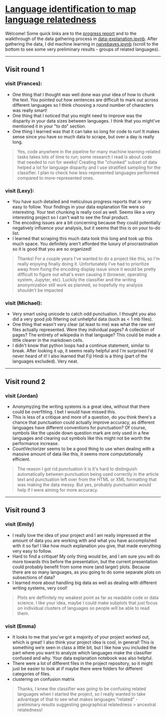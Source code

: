 # [Language identification to map language relatedness](https://github.com/Data-Science-for-Linguists-2021/languageID-relatedconfusion)
Welcome! Some quick links are to the [progress report](https://github.com/Data-Science-for-Linguists-2021/languageID-relatedconfusion/blob/main/progress_report.md) and to the walkthrough of the data gathering process in [data-explanation.ipynb](https://github.com/Data-Science-for-Linguists-2021/languageID-relatedconfusion/blob/main/data-explanation.ipynb). After gathering the data, I did machine learning in [naivebayes.ipynb](https://github.com/Data-Science-for-Linguists-2021/languageID-relatedconfusion/blob/main/naivebayes.ipynb) (scroll to the bottom to see some very preliminary results - groups of related languages).

---

## Visit round 1

### visit (Frances):
 - One thing that I thought was well done was your idea of how to chunk the text. You pointed out how sentences are difficult to mark out across different languages so I think choosing a round number of characters was really smart!
 - One thing that I noticed that you might need to improve was the disparity in your data sizes between languages. I think that you might've mentioned it in your "to do" section.
 - One thing I learned was that it can take so long for code to run! It makes sense since you have so much data to scrape, but over a day is really long.
> Yes, code anywhere in the pipeline for many machine learning-related tasks takes lots of time to run; some research I read is about code that needed to run for weeks! Creating the "chunked" subset of data helped a lot for language disparity and I use stratified sampling for the classifier. I plan to check how less-represented languages performed compared to more-represented ones.

### visit (Lexy):
 - You have such detailed and meticulous progress reports that is very easy to follow. Your findings in your data explanation file were so interesting. Your text chunking is really cool as well. Seems like a very interesting project so I can't wait to see the final product.
 - The encoding issues are a bit concerning because they could potentially negatively influence your analysis, but it seems that this is on your to-do list.
 - I learned that scraping this much data took this long and took up this much space. You definitely aren't afforded the luxury of procrastination so it is good that you are so organized!
 > Thanks! For a couple years I've wanted to do a project like this, so I'm really enjoying finally doing it. Unfortunately I've had to prioritize away from fixing the encoding display issue since it would be pretty difficult to figure out what's even causing it (browser, operating system, Jupyter, etc). Luckily the classifier and the writing anonymization still work as planned, so hopefully my analysis shouldn't be impacted

### visit (Michael):
 - Very smart using unicode to catch odd punctuation. I thought you also did a very good job filtering out unhelpful data (such as < 1 mb files).
 - One thing that wasn't very clear (at least to me) was what the raw xml files actually represented. Were they individual pages? A collection of pages? The entirety of wikipedia in that language? This could be made a little clearer in the markdown cells.
 - I didn't know that python loops had a continue statement, similar to break. After looking it up, it seems really helpful and I'm surprised I'd never heard of it! I also learned that Fiji Hindi is a thing (part of the languages excluded). Very neat.

---

## Visit round 2

### visit (Jordan)
 - Anonymyzing the writing systems is a great idea, without that there could be overfitting. I bet I would have missed this.
 - This is less of a critique and more of a question, do you think there's a chance that punctuation could actually improve accuracy, as different languages have different conventions for punctuation? Of course, symbols like the upside down question mark are only used in a few languages and clearing out symbols like this might not be worth the performance increase.
 - CountVectorizer seems to be a good thing to use when dealing with a massive amount of data like this, it seems more computationally efficient.
 > The reason I got rid punctuation it is it's hard to distinguish automatically between punctuation being used correctly in the article text and punctuation left over from the HTML or XML formatting that was making the data messy. But yes, probably punctuation would help if I were aiming for more accuracy.

---

## Visit round 3

### visit (Emily)
 - I really love the idea of your project and I am really impressed at the amount of data you are working with and what you have accomplished with it so far! I like how much explanation you give, that made everything very easy to follow.
 - Hard to find a critique! My only thing would be, and I am sure you will do more towards this before the presentation, but the current presentation could probably benefit from some more (and larger) plots. Because there are so many languages, as you going to do some separate plots on subsections of data?
 - I learned more about handling big data as well as dealing with different writing systems, very cool!
 > Plots are deffinitely my weakest point as far as readable code or data science. I like your idea, maybe I could make subplots that just focus on individual clusters of languages so people will be able to read them.

### visit (Emma)
- It looks to me that you’ve got a majority of your project worked out, which is great! I also think your project idea is cool, in general! This is something we’e seen in class a little bit, but I like how you included the part where you want to analyze which languages make the classifier confused and why. Your data explanation notebook was also helpful.
- There were a lot of different files in the project repository, so it might just be easier to look at if maybe there were folders for different categories of files.
- clustering on confusion matrix
> Thanks, I knew the classifier was going to be confusing related languages when I started the project, so I really wanted to take advantage of that to see what makes languages "related" - preliminary results suggesting geographical relatedness > ancestral relatedness!
